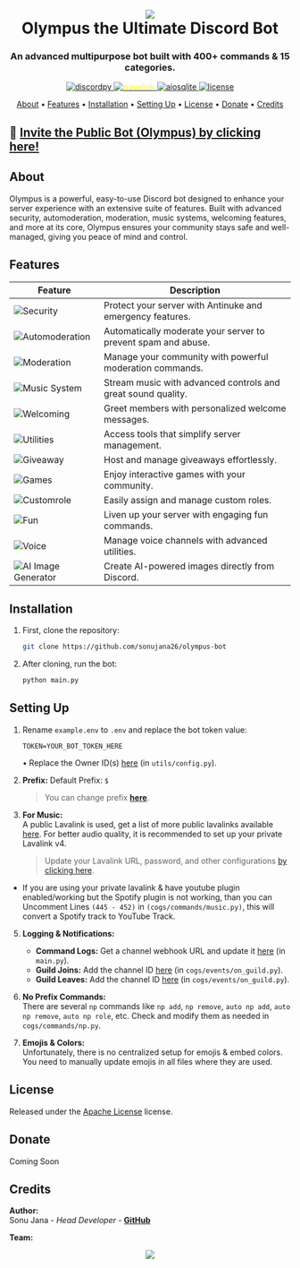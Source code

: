 <h1 align="center">
 <br>
  <a href="https://github.com/sonujana26"><img src="https://cdn.discordapp.com/avatars/1144179659735572640/a_f061e6472786781e23bac32fa8d0a667.png?size=1024?size=128"></a>
  <br>
  Olympus the Ultimate Discord Bot
  <br>
</h1>

<h3 align=center>An advanced multipurpose bot built with 400+ commands & 15 categories.</h3>

<div align=center>

  <a href="https://github.com/Rapptz/discord.py">
    <img src="https://img.shields.io/badge/discord.py-v2.4.0-blue.svg?&style=for-the-badge&logo=python" alt="discordpy">
  </a>
  
  <a href="https://github.com/EvieePy/Wavelink">
    <img src="https://img.shields.io/badge/Wavelink-v3.4.1-blue.svg?&style=for-the-badge&logo=data:image/png;base64,iVBORw0KGgoAAAANSUhEUgAAAAUAAAAFCAYAAACNbyblAAAAHElEQVQI12P4//8/w38GIAXDIBKE0DHxgljNBAAO9TXL0Y4OHwAAAABJRU5ErkJggg==" alt="wavelink" style="color:yellow;">
  </a>

  <a href="https://github.com/omnilib/aiosqlite">
    <img src="https://img.shields.io/badge/aiosqlite-%23003B57.svg?&style=for-the-badge&logo=sqlite&logoColor=white" alt="aiosqlite">
  </a>

  <a href="https://github.com/peterhanania/Pogy/blob/main/LICENSE">
    <img src="https://img.shields.io/badge/license-Apache%202-blue?&style=for-the-badge" alt="license">
  </a>

</div>

<p align="center">
  <a href="#about">About</a>
  •
  <a href="#features">Features</a>
  •
  <a href="#installation">Installation</a>
  •
  <a href="#setting-up">Setting Up</a>
  •
  <a href="#license">License</a>
  •
  <a href="#donate">Donate</a>
  •
  <a href="#credits">Credits</a>
</p>

## 🔗 [Invite the Public Bot (Olympus) by clicking here!](https://discord.com/oauth2/authorize?client_id=1144179659735572640&permissions=2113268958&scope=bot)

## About

Olympus is a powerful, easy-to-use Discord bot designed to enhance your server experience with an extensive suite of features. Built with advanced security, automoderation, moderation, music systems, welcoming features, and more at its core, Olympus ensures your community stays safe and well-managed, giving you peace of mind and control.

## Features

| Feature                 | Description                                                      |
|-------------------------|------------------------------------------------------------------|
| ![Security](https://img.shields.io/badge/Security-Antinuke%20%26%20Emergency-red?style=for-the-badge) | Protect your server with Antinuke and emergency features. |
| ![Automoderation](https://img.shields.io/badge/Automoderation-Advanced-red?style=for-the-badge) | Automatically moderate your server to prevent spam and abuse. |
| ![Moderation](https://img.shields.io/badge/Moderation-Essential%20Tools-red?style=for-the-badge) | Manage your community with powerful moderation commands. |
| ![Music System](https://img.shields.io/badge/Music%20System-High%20Quality-red?style=for-the-badge) | Stream music with advanced controls and great sound quality. |
| ![Welcoming](https://img.shields.io/badge/Welcoming-Customizable-red?style=for-the-badge) | Greet members with personalized welcome messages. |
| ![Utilities](https://img.shields.io/badge/Utilities-Efficient%20Tools-red?style=for-the-badge) | Access tools that simplify server management. |
| ![Giveaway](https://img.shields.io/badge/Giveaway-Easy%20Management-red?style=for-the-badge) | Host and manage giveaways effortlessly. |
| ![Games](https://img.shields.io/badge/Games-Fun%20%26%20Interactive-red?style=for-the-badge) | Enjoy interactive games with your community. |
| ![Customrole](https://img.shields.io/badge/Customrole-Role%20Management-red?style=for-the-badge) | Easily assign and manage custom roles. |
| ![Fun](https://img.shields.io/badge/Fun-Entertainment%20Commands-red?style=for-the-badge) | Liven up your server with engaging fun commands. |
| ![Voice](https://img.shields.io/badge/Voice-Channel%20Control-red?style=for-the-badge) | Manage voice channels with advanced utilities. |
| ![AI Image Generator](https://img.shields.io/badge/AI%20Image%20Generator-Stunning%20Visuals-red?style=for-the-badge) | Create AI-powered images directly from Discord. |


## Installation

1. First, clone the repository:  
   ```bash
   git clone https://github.com/sonujana26/olympus-bot
   ```
2. After cloning, run the bot:
   ```bash
   python main.py
   ```
## Setting Up

1. Rename `example.env` to `.env` and replace the bot token value:
   ```env
   TOKEN=YOUR_BOT_TOKEN_HERE
   ```
   • Replace the Owner ID(s) [here](https://github.com/sonujana26/olympus-bot/blob/main/utils/config.py#L7) (in `utils/config.py`).
2. **Prefix:**
   Default Prefix: `$`
   > You can change prefix **[here](https://github.com/sonujana26/olympus-bot/blob/main/utils/Tools.py#L84)**.
   
4. **For Music:**  
   A public Lavalink is used, get a list of more public lavalinks available [here](https://lavalinks-list.vercel.app/). For better audio quality, it is recommended to set up your private Lavalink v4.  
   > Update your Lavalink URL, password, and other configurations [by clicking here](https://github.com/sonujana26/olympus-bot/blob/main/cogs/commands/music.py#L339).
- If you are using your private lavalink & have youtube plugin enabled/working but the Spotify plugin is not working, than you can Uncomment Lines `(445 - 452)` in `(cogs/commands/music.py)`, this will convert a Spotify track to YouTube Track.

5. **Logging & Notifications:**  
   - **Command Logs:** Get a channel webhook URL and update it [here](https://github.com/sonujana26/olympus-bot/blob/main/main.py#L75) (in `main.py`).  
   - **Guild Joins:** Add the channel ID [here](https://github.com/sonujana26/olympus-bot/blob/main/cogs/events/on_guild.py#L25) (in `cogs/events/on_guild.py`).  
   - **Guild Leaves:** Add the channel ID [here](https://github.com/sonujana26/olympus-bot/blob/main/cogs/events/on_guild.py#L109) (in `cogs/events/on_guild.py`).

6. **No Prefix Commands:**  
   There are several `np` commands like `np add`, `np remove`, `auto np add`, `auto np remove`, `auto np role`, etc. Check and modify them as needed in `cogs/commands/np.py`.

7. **Emojis & Colors:**  
   Unfortunately, there is no centralized setup for emojis & embed colors. You need to manually update emojis in all files where they are used.

## License
Released under the [Apache License](http://www.apache.org/licenses/LICENSE-2.0) license.

## Donate
Coming Soon

## Credits
**Author:**  
Sonu Jana - *Head Developer* - **[GitHub](https://github.com/sonujana26)**

**Team:**
<div align="center">
  <a href="https://discord.com/invite/odx">
    <img src="https://discordapp.com/api/guilds/699587669059174461/widget.png?style=banner2">
  </a>
</div>
